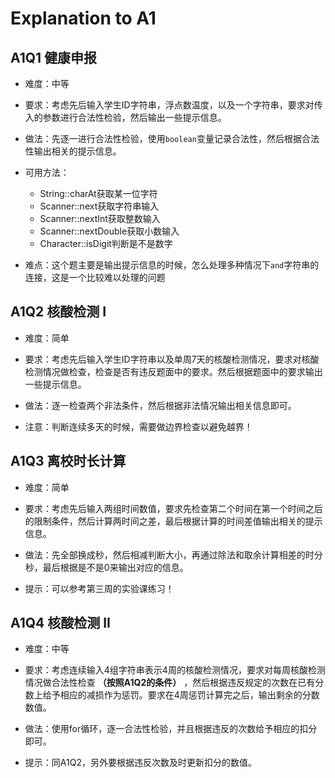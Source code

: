 # Explanation to A1

## A1Q1 健康申报

- 难度：中等

- 要求：考虑先后输入学生ID字符串，浮点数温度，以及一个字符串，要求对传入的参数进行合法性检验，然后输出一些提示信息。

- 做法：先逐一进行合法性检验，使用```boolean```变量记录合法性，然后根据合法性输出相关的提示信息。

- 可用方法：
  - String::charAt获取某一位字符
  - Scanner::next获取字符串输入
  - Scanner::nextInt获取整数输入
  - Scanner::nextDouble获取小数输入
  - Character::isDigit判断是不是数字

- 难点：这个题主要是输出提示信息的时候，怎么处理多种情况下```and```字符串的连接，这是一个比较难以处理的问题

## A1Q2 核酸检测 I
- 难度：简单

- 要求：考虑先后输入学生ID字符串以及单周7天的核酸检测情况，要求对核酸检测情况做检查，检查是否有违反题面中的要求。然后根据题面中的要求输出一些提示信息。

- 做法：逐一检查两个非法条件，然后根据非法情况输出相关信息即可。

- 注意：判断连续多天的时候，需要做边界检查以避免越界！

## A1Q3 离校时长计算
- 难度：简单

- 要求：考虑先后输入两组时间数值，要求先检查第二个时间在第一个时间之后的限制条件，然后计算两时间之差，最后根据计算的时间差值输出相关的提示信息。

- 做法：先全部换成秒，然后相减判断大小，再通过除法和取余计算相差的时分秒，最后根据是不是0来输出对应的信息。

- 提示：可以参考第三周的实验课练习！


## A1Q4 核酸检测 II
- 难度：中等

- 要求：考虑连续输入4组字符串表示4周的核酸检测情况，要求对每周核酸检测情况做合法性检查 **（按照A1Q2的条件）** ，然后根据违反规定的次数在已有分数上给予相应的减损作为惩罚。要求在4周惩罚计算完之后，输出剩余的分数数值。

- 做法：使用for循环，逐一合法性检验，并且根据违反的次数给予相应的扣分即可。

- 提示：同A1Q2，另外要根据违反次数及时更新扣分的数值。
